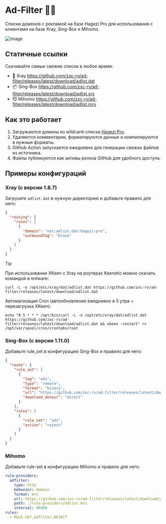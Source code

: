 # Ad-Filter 🚫✨

Списки доменов с рекламой на базе Hagezi Pro для использования с клиентами на базе Xray, Sing-Box и Mihomo.

![image](https://github.com/user-attachments/assets/626c5ead-f456-4817-b0ae-21e8a8abef81)


## Статичные ссылки
Скачивайте самые свежие списки в любое время:

- 🩻 Xray https://github.com/zxc-rv/ad-filter/releases/latest/download/adlist.dat
- 📦 Sing-Box https://github.com/zxc-rv/ad-filter/releases/latest/download/adlist.srs
- 😼 Mihomo https://github.com/zxc-rv/ad-filter/releases/latest/download/adlist.mrs
## Как это работает
1. Загружаются домены из wildcard-списка [Hagezi Pro](https://raw.githubusercontent.com/hagezi/dns-blocklists/main/wildcard/pro-onlydomains.txt).
2. Удаляются комментарии, форматируются данные и компилируются в нужные форматы.
3. GitHub Action запускается ежедневно для генерации свежих файлов из источника.
4. Файлы публикуются как активы релиза GitHub для удобного доступа.

## Примеры конфигураций

### Xray (c версии 1.8.7)
Загрузите `adlist.dat` в нужную директорию и добавьте правило для него:

```json
{
  "routing": {
    "rules": [
      {
        "domain": "ext:adlist.dat:hagezi-pro",
        "outboundTag": "block"
      }
    ]
  }
}
```
> [!TIP]
> При использовании XKeen с Xray на роутерах Keenetic можно скачать командой в entware:
> ```
> curl -L -o /opt/etc/xray/dat/adlist.dat https://github.com/zxc-rv/ad-filter/releases/latest/download/adlist.dat
> ```
> Автоматизация Cron (автообновление ежедневно в 5 утра + перезагрузка XKeen):
> ``` 
> echo "0 5 * * * /opt/bin/curl -L -o /opt/etc/xray/dat/adlist.dat https://github.com/zxc-rv/ad-filter/releases/latest/download/adlist.dat && xkeen -restart" >> /opt/var/spool/cron/crontabs/root
> ```

### Sing-Box (с версии 1.11.0)
Добавьте rule_set в конфигурацию Sing-Box и правило для него:

```json
{
  "route": {
    "rule_set": [
      {
        "tag": "ads",
        "type": "remote",
        "format": "binary",
        "url": "https://github.com/zxc-rv/ad-filter/releases/latest/download/adlist.srs",
        "download_detour": "direct"
      }
    ],
    "rules": [
      {
        "rule_set": "ads",
        "action": "reject"
      }
    ]
  }
}
```

### Mihomo
Добавьте rule-set в конфигурацию Mihomo и правило для него:

```yaml
rule-providers:
  adfilter:
    type: http
    behavior: domain
    format: mrs
    url: https://github.com/zxc-rv/ad-filter/releases/latest/download/adlist.mrs
    path: ./rule-providers/adlist.mrs
    interval: 86400
rules:
  - RULE-SET,adfilter,REJECT
```


